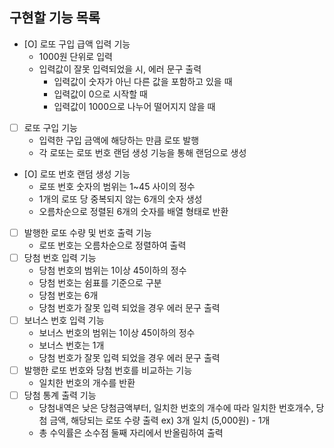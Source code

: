 ## 구현할 기능 목록

- [O] 로또 구입 급액 입력 기능
  - 1000원 단위로 입력
  - 입력값이 잘못 입력되었을 시, 에러 문구 출력
    - 입력값이 숫자가 아닌 다른 값을 포함하고 있을 때
    - 입력값이 0으로 시작할 때
    - 입력값이 1000으로 나누어 떨어지지 않을 때
- [ ] 로또 구입 기능
  - 입력한 구입 금액에 해당하는 만큼 로또 발행
  - 각 로또는 로또 번호 랜덤 생성 기능을 통해 랜덤으로 생성
- [O] 로또 번호 랜덤 생성 기능
  - 로또 번호 숫자의 범위는 1~45 사이의 정수
  - 1개의 로또 당 중복되지 않는 6개의 숫자 생성
  - 오름차순으로 정렬된 6개의 숫자를 배열 형태로 반환
- [ ] 발행한 로또 수량 및 번호 출력 기능
  - 로또 번호는 오름차순으로 정렬하여 출력
- [ ] 당첨 번호 입력 기능
  - 당첨 번호의 범위는 1이상 45이하의 정수
  - 당첨 번호는 쉼표를 기준으로 구분
  - 당첨 번호는 6개
  - 당첨 번호가 잘못 입력 되었을 경우 에러 문구 출력
- [ ] 보너스 번호 입력 기능
  - 보너스 번호의 범위는 1이상 45이하의 정수
  - 보너스 번호는 1개
  - 당첨 번호가 잘못 입력 되었을 경우 에러 문구 출력
- [ ] 발행한 로또 번호와 당첨 번호를 비교하는 기능
  - 일치한 번호의 개수를 반환
- [ ] 당첨 통계 출력 기능
  - 당첨내역은 낮은 당첨금액부터, 일치한 번호의 개수에 따라 일치한 번호개수, 당첨 금액, 해당되는 로또 수량 출력
    ex) 3개 일치 (5,000원) - 1개
  - 총 수익률은 소수점 둘째 자리에서 반올림하여 출력
